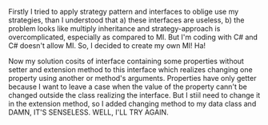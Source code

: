 Firstly I tried to apply strategy pattern and interfaces to oblige use my strategies, than I understood that a) these interfaces are useless, b) the problem looks like multiply inheritance and strategy-approach is overcomplicated, especially as compared to MI.
But I'm coding with C# and C# doesn't allow MI. So, I decided to create my own MI! Ha!

Now my solution cosits of interface containing some properties without setter and extension method to this interface which realizes changing one property using another or method's arguments. Properties have only getter because I want to leave a case when the value of the property cann't be changed outside the class realizing the interface. But I stiil need to change it in the extension method, so I added changing method to my data class and DAMN, IT'S SENSELESS. WELL, I'LL TRY AGAIN.
